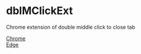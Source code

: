 # dblMClickExt
Chrome extension of double middle click to close tab

[Chrome](https://chrome.google.com/webstore/detail/double-middle-click-close/meepebiimbmfopmaempaogpnnigjjcjg?hl=zh-TW)
<br>
[Edge](https://microsoftedge.microsoft.com/addons/detail/double-middleclick-close/apalhnbfahnnddopdjjoinfccnlkobgm)
